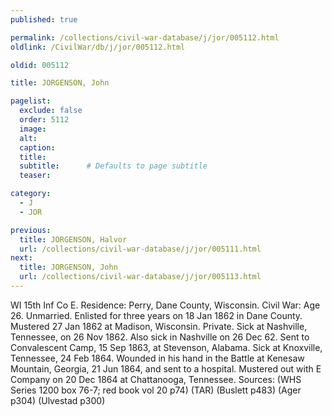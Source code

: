 ```yaml
---
published: true

permalink: /collections/civil-war-database/j/jor/005112.html
oldlink: /CivilWar/db/j/jor/005112.html

oldid: 005112

title: JORGENSON, John

pagelist:
  exclude: false
  order: 5112
  image: 
  alt:
  caption:
  title:
  subtitle:      # Defaults to page subtitle
  teaser:

category: 
  - J 
  - JOR

previous:
  title: JORGENSON, Halvor
  url: /collections/civil-war-database/j/jor/005111.html  
next:
  title: JORGENSON, John
  url: /collections/civil-war-database/j/jor/005113.html   
---
```

WI 15th Inf Co E. Residence: Perry, Dane County, Wisconsin. Civil War: Age 26. Unmarried. Enlisted for three years on 18 Jan 1862 in Dane County. Mustered 27 Jan 1862 at Madison, Wisconsin. Private. Sick at Nashville, Tennessee, on 26 Nov 1862. Also sick in Nashville on 26 Dec 62. Sent to Convalescent Camp, 15 Sep 1863, at Stevenson, Alabama. Sick at Knoxville, Tennessee, 24 Feb 1864. Wounded in his hand in the Battle at Kenesaw Mountain, Georgia, 21 Jun 1864, and sent to a hospital. Mustered out with E Company on 20 Dec 1864 at Chattanooga, Tennessee. Sources: (WHS Series 1200 box 76-7; red book vol 20 p74) (TAR) (Buslett p483) (Ager p304) (Ulvestad p300)